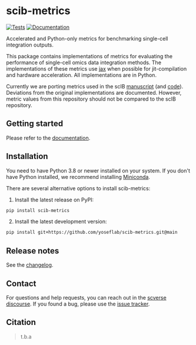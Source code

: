 # scib-metrics

[![Tests][badge-tests]][link-tests]
[![Documentation][badge-docs]][link-docs]

[badge-tests]: https://img.shields.io/github/actions/workflow/status/scverse/scvi-tools/test.yml?branch=main
[link-tests]: https://github.com/yoseflab/scib-metrics/actions/workflows/test.yml
[badge-docs]: https://img.shields.io/readthedocs/scib-metrics

Accelerated and Python-only metrics for benchmarking single-cell integration outputs.

This package contains implementations of metrics for evaluating the performance of single-cell omics data integration methods. The implementations of these metrics use [jax](https://jax.readthedocs.io/en/latest/) when possible for jit-compilation and hardware acceleration. All implementations are in Python.

Currently we are porting metrics used in the scIB [manuscript](https://www.nature.com/articles/s41592-021-01336-8) (and [code](https://github.com/theislab/scib)). Deviations from the original implementations are documented. However, metric values from this repository should not be compared to the scIB repository.

## Getting started

Please refer to the [documentation][link-docs].

## Installation

You need to have Python 3.8 or newer installed on your system. If you don't have
Python installed, we recommend installing [Miniconda](https://docs.conda.io/en/latest/miniconda.html).

There are several alternative options to install scib-metrics:

<!--
1) Install the latest release of `scib-metrics` from `PyPI <https://pypi.org/project/scib-metrics/>`_:

```bash
pip install scib-metrics
```
-->

1. Install the latest release on PyPI:

```bash
pip install scib-metrics
```

2. Install the latest development version:

```bash
pip install git+https://github.com/yoseflab/scib-metrics.git@main
```

## Release notes

See the [changelog][changelog].

## Contact

For questions and help requests, you can reach out in the [scverse discourse][scverse-discourse].
If you found a bug, please use the [issue tracker][issue-tracker].

## Citation

> t.b.a

[scverse-discourse]: https://discourse.scverse.org/
[issue-tracker]: https://github.com/adamgayoso/scib-metrics/issues
[changelog]: https://scib-metrics.readthedocs.io/latest/changelog.html
[link-docs]: https://scib-metrics.readthedocs.io
[link-api]: https://scib-metrics.readthedocs.io/latest/api.html

